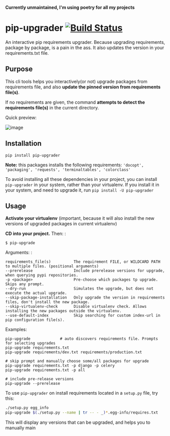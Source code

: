 **Currently unmaintained, I'm using poetry for all my projects**


# pip-upgrader [![Build Status](https://travis-ci.org/simion/pip-upgrader.svg?branch=master)](https://travis-ci.org/simion/pip-upgrader)

An interactive pip requirements upgrader. Because upgrading
requirements, package by package, is a pain in the ass. It also updates
the version in your requirements.txt file.

## Purpose

This cli tools helps you interactively(or not) upgrade packages from
requirements file, and also **update the pinned version from
requirements file(s)**.

If no requirements are given, the command **attempts to detect the
requirements file(s)** in the current directory.

Quick preview:

![image](https://raw.githubusercontent.com/simion/pip-upgrader/master/demo.gif)

## Installation

    pip install pip-upgrader

**Note:** this packages installs the following requirements: `'docopt',
'packaging', 'requests', 'terminaltables', 'colorclass'`

To avoid installing all these dependencies in your project, you can
install `pip-upgrader` in your system, rather than your virtualenv. If
you install it in your system, and need to upgrade it, run `pip install
-U pip-upgrader`

## Usage

**Activate your virtualenv** (important, because it will also install
the new versions of upgraded packages in current virtualenv)

**CD into your project.** Then: :

    $ pip-upgrade

Arguments: :

    requirements_file(s)          The requirement FILE, or WILDCARD PATH to multiple files. (positional arguments)
    --prerelease                  Include prerelease versions for upgrade, when querying pypi repositories.
    -p <package>                  Pre-choose which packages tp upgrade. Skips any prompt.
    --dry-run                     Simulates the upgrade, but does not execute the actual upgrade.
    --skip-package-installation   Only upgrade the version in requirements files, don't install the new package.
    --skip-virtualenv-check       Disable virtualenv check. Allows installing the new packages outside the virtualenv.
    --use-default-index           Skip searching for custom index-url in pip configuration file(s).

Examples:

    pip-upgrade             # auto discovers requirements file. Prompts for selecting upgrades
    pip-upgrade requirements.txt
    pip-upgrade requirements/dev.txt requirements/production.txt

    # skip prompt and manually choose some/all packages for upgrade
    pip-upgrade requirements.txt -p django -p celery
    pip-upgrade requirements.txt -p all

    # include pre-release versions
    pip-upgrade --prerelease

To use `pip-upgrader` on install requirements located in a `setup.py`
file, try this:

``` sh
./setup.py egg_info
pip-upgrade $(./setup.py --name | tr -- - _)*.egg-info/requires.txt
```

This will display any versions that can be upgraded, and helps you to
manually main

